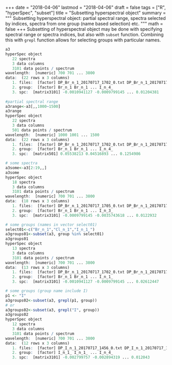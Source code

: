 +++
date = "2018-04-06"
lastmod = "2018-04-06"
draft = false
tags = ["R", "hyperSpec", "subset"]
title = "Subsetting hyperspectral object"
summary = """
Subsetting hyperspectral object: partial spectral range, spectra selected by indices, spectra from one group (name based selection) etc.
"""
math = false
+++
Subsetting of hyperspectral object may be done with specifying spectral range or spectra indices, but also with `subset` function. Combining this with `grepl` function allows for selecting groups with particular names.

```r
a3
hyperSpec object
   22 spectra
   3 data columns
   3101 data points / spectrum
wavelength:  [numeric] 700 701 ... 3800
data:  (22 rows x 3 columns)
   1. files:  [factor] DP_Br_n_1_20170717_1702_0.txt DP_Br_n_1_20170717_1705_0.txt ... DP_I_n_4_20170717_1623_0.txt
   2. group:  [factor] Br_n_1 Br_n_1 ... I_n_4_
   3. spc:  [matrix3101] -0.0010941127 -0.0009799145 ... 0.01204381
  
#partial spectral range
a3range<-a3[,,1000~1500]
a3range
hyperSpec object
   22 spectra
   3 data columns
   501 data points / spectrum
wavelength:  [numeric] 1000 1001 ... 1500
data:  (22 rows x 3 columns)
   1. files:  [factor] DP_Br_n_1_20170717_1702_0.txt DP_Br_n_1_20170717_1705_0.txt ... DP_I_n_4_20170717_1623_0.txt
   2. group:  [factor] Br_n_1 Br_n_1 ... I_n_4_
   3. spc:  [matrix501] 0.05538213 0.04516893 ... 0.1254986

# some spectra
a3some<-a3[2:19,,]
a3some
hyperSpec object
   18 spectra
   3 data columns
   3101 data points / spectrum
wavelength:  [numeric] 700 701 ... 3800
data:  (18 rows x 3 columns)
   1. files:  [factor] DP_Br_n_1_20170717_1705_0.txt DP_Br_n_1_20170717_1707_0.txt ... DP_I_n_3_20170717_1601_0.txt
   2. group:  [factor] Br_n_1 Br_n_1 ... I_n_3_
   3. spc:  [matrix3101] -0.0009799145 -0.0035743618 ... 0.0122932

# some groups (names in vector select01)
select01<-c("Br_n_1","Cl_n_1","I_n_1_")
a3groups01<-subset(a3, group %in% select01)
a3groups01
hyperSpec object
   13 spectra
   3 data columns
   3101 data points / spectrum
wavelength:  [numeric] 700 701 ... 3800
data:  (13 rows x 3 columns)
   1. files:  [factor] DP_Br_n_1_20170717_1702_0.txt DP_Br_n_1_20170717_1705_0.txt ... DP_I_n_1_20170717_1505_0.txt
   2. group:  [factor] Br_n_1 Br_n_1 ... I_n_1_
   3. spc:  [matrix3101] -0.0010941127 -0.0009799145 ... 0.02612447

# some groups (group name include I)
p1 <- "I"
a3groups02<-subset(a3, grepl(p1, group))
# or
a3groups02<-subset(a3, grepl("I", group))
a3groups02
hyperSpec object
   12 spectra
   3 data columns
   3101 data points / spectrum
wavelength:  [numeric] 700 701 ... 3800
data:  (12 rows x 3 columns)
   1. files:  [factor] DP_I_n_1_20170717_1456_0.txt DP_I_n_1_20170717_1504_0.txt ... DP_I_n_4_20170717_1623_0.txt
   2. group:  [factor] I_n_1_ I_n_1_ ... I_n_4_
   3. spc:  [matrix3101] -0.002799757 -0.002894319 ... 0.012043
```
